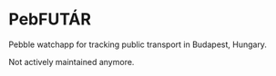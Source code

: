 PebFUTÁR
========

Pebble watchapp for tracking public transport in Budapest, Hungary.

Not actively maintained anymore.

